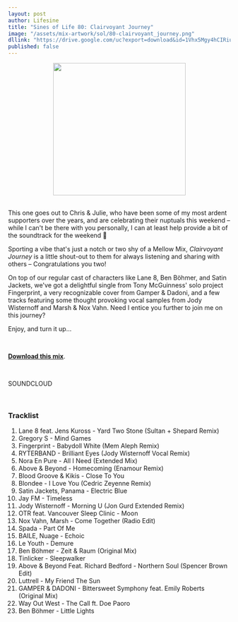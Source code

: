 ```yaml
---
layout: post
author: Lifesine
title: "Sines of Life 80: Clairvoyant Journey"
image: "/assets/mix-artwork/sol/80-clairvoyant_journey.png"
dllink: "https://drive.google.com/uc?export=download&id=1Vhx5Mgy4hCIRiuEte9oK-EidWT74OCpo"
published: false
---
```


<div style="text-align:center"><img src="{{ page.image }}" width="300px" height="auto" /></div>
<br>

This one goes out to Chris & Julie, who have been some of my most ardent supporters over the years, and are celebrating their nuptuals this weekend – while I can't be there with you personally, I can at least help provide a bit of the soundtrack for the weekend 💜 

Sporting a vibe that's just a notch or two shy of a Mellow Mix, _Clairvoyant Journey_ is a little shout-out to them for always listening and sharing with others – Congratulations you two! 

On top of our regular cast of characters like Lane 8, Ben Böhmer, and Satin Jackets, we've got a delightful single from Tony McGuinness' solo project Fingerprint, a very recognizable cover from Gamper & Dadoni, and a few tracks featuring some thought provoking vocal samples from Jody Wisternoff and Marsh & Nox Vahn. Need I entice you further to join me on this journey?

Enjoy, and turn it up...

<br>

<a href=" {{ page.dllink }} " target="_blank">**Download this mix**</a>.

<br>

SOUNDCLOUD

<br>


### Tracklist

01. Lane 8 feat. Jens Kuross - Yard Two Stone (Sultan + Shepard Remix)
02. Gregory S - Mind Games
03. Fingerprint - Babydoll White (Mem Aleph Remix)
04. RYTERBAND - Brilliant Eyes (Jody Wisternoff Vocal Remix)
05. Nora En Pure - All I Need (Extended Mix)
06. Above & Beyond - Homecoming (Enamour Remix)
07. Blood Groove & Kikis - Close To You
08. Blondee - I Love You (Cedric Zeyenne Remix)
09. Satin Jackets, Panama - Electric Blue
10. Jay FM - Timeless
11. Jody Wisternoff - Morning U (Jon Gurd Extended Remix)
12. OTR feat. Vancouver Sleep Clinic - Moon
13. Nox Vahn, Marsh - Come Together (Radio Edit)
14. Spada - Part Of Me
15. BAILE, Nuage - Echoic
16. Le Youth - Demure
17. Ben Böhmer - Zeit & Raum (Original Mix)
18. Tinlicker - Sleepwalker
19. Above & Beyond Feat. Richard Bedford - Northern Soul (Spencer Brown Edit)
20. Luttrell - My Friend The Sun
21. GAMPER & DADONI - Bittersweet Symphony feat. Emily Roberts (Original Mix)
22. Way Out West - The Call ft. Doe Paoro
23. Ben Böhmer - Little Lights


<br>
